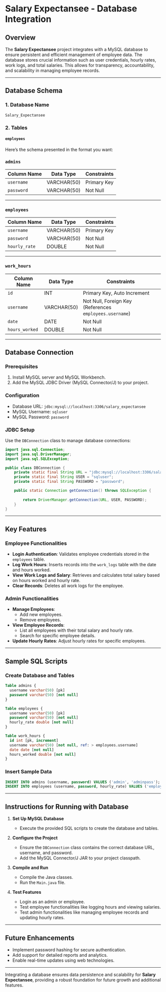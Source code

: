 # Salary Expectansee - Database Integration

## Overview
The **Salary Expectansee** project integrates with a MySQL database to ensure persistent and efficient management of employee data. The database stores crucial information such as user credentials, hourly rates, work logs, and total salaries. This allows for transparency, accountability, and scalability in managing employee records.

---

## Database Schema

### 1. **Database Name**
`Salary_Expectansee`

### 2. **Tables**

#### `employees`
Here’s the schema presented in the format you want:

### `admins`
| Column Name  | Data Type    | Constraints               |
|--------------|--------------|---------------------------|
| `username`   | VARCHAR(50)  | Primary Key               |
| `password`   | VARCHAR(50)  | Not Null                  |
---

### `employees`
| Column Name   | Data Type    | Constraints               |
|---------------|--------------|---------------------------|
| `username`    | VARCHAR(50)  | Primary Key               |
| `password`    | VARCHAR(50)  | Not Null                  |
| `hourly_rate` | DOUBLE       | Not Null                  |
---

### `work_hours`
| Column Name    | Data Type    | Constraints                                             |
|----------------|--------------|---------------------------------------------------------|
| `id`           | INT          | Primary Key, Auto Increment                             |
| `username`     | VARCHAR(50)  | Not Null, Foreign Key (References `employees.username`) |
| `date`         | DATE         | Not Null                                                |
| `hours_worked` | DOUBLE       | Not Null                                                |
---

## Database Connection

### Prerequisites
1. Install MySQL server and MySQL Workbench.
2. Add the MySQL JDBC Driver (MySQL Connector/J) to your project.

### Configuration
- Database URL: `jdbc:mysql://localhost:3306/salary_expectansee`
- MySQL Username: `sqluser`
- MySQL Password: `password`

### JDBC Setup
Use the `DBConnection` class to manage database connections:
```java
import java.sql.Connection;
import java.sql.DriverManager;
import java.sql.SQLException;

public class DBConnection {
    private static final String URL = "jdbc:mysql://localhost:3306/salary_expectansee";
    private static final String USER = "sqluser";
    private static final String PASSWORD = "password";

    public static Connection getConnection() throws SQLException {
        
        return DriverManager.getConnection(URL, USER, PASSWORD);
    }
}

```
---

## Key Features

### Employee Functionalities
- **Login Authentication**: Validates employee credentials stored in the `employees` table.
- **Log Work Hours**: Inserts records into the `work_logs` table with the date and hours worked.
- **View Work Logs and Salary**: Retrieves and calculates total salary based on hours worked and hourly rate.
- **Clear Records**: Deletes all work logs for the employee.

### Admin Functionalities
- **Manage Employees**:
  - Add new employees.
  - Remove employees.
- **View Employee Records**:
  - List all employees with their total salary and hourly rate.
  - Search for specific employee details.
- **Update Hourly Rates**: Adjust hourly rates for specific employees.

---

## Sample SQL Scripts

### Create Database and Tables
```sql
Table admins {
  username varchar(50) [pk]
  password varchar(50) [not null]
}

Table employees {
  username varchar(50) [pk]
  password varchar(50) [not null]
  hourly_rate double [not null]
}

Table work_hours {
  id int [pk, increment]
  username varchar(50) [not null, ref: > employees.username]
  date date [not null]
  hours_worked double [not null]
}
```

### Insert Sample Data
```sql
INSERT INTO admins (username, password) VALUES ('admin', 'adminpass');
INSERT INTO employees (username, password, hourly_rate) VALUES ('employee1', 'emp123', 15.0);
```

---

## Instructions for Running with Database

1. **Set Up MySQL Database**
   - Execute the provided SQL scripts to create the database and tables.

2. **Configure the Project**
   - Ensure the `DBConnection` class contains the correct database URL, username, and password.
   - Add the MySQL Connector/J JAR to your project classpath.

3. **Compile and Run**
   - Compile the Java classes.
   - Run the `Main.java` file.

4. **Test Features**
   - Login as an admin or employee.
   - Test employee functionalities like logging hours and viewing salaries.
   - Test admin functionalities like managing employee records and updating hourly rates.

---

## Future Enhancements
- Implement password hashing for secure authentication.
- Add support for detailed reports and analytics.
- Enable real-time updates using web technologies.

---

Integrating a database ensures data persistence and scalability for **Salary Expectansee**, providing a robust foundation for future growth and additional features.

